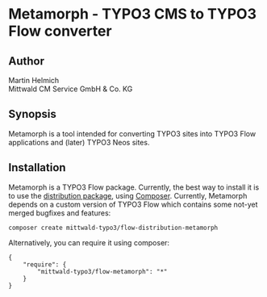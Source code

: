 Metamorph - TYPO3 CMS to TYPO3 Flow converter
=============================================

Author
------

Martin Helmich  
Mittwald CM Service GmbH & Co. KG

Synopsis
--------

Metamorph is a tool intended for converting TYPO3 sites into TYPO3 Flow
applications and (later) TYPO3 Neos sites.

Installation
------------

Metamorph is a TYPO3 Flow package. Currently, the best way to install it is to
use the [distribution package](https://github.com/mittwald/flow-distribution-metamorph),
using [Composer](http://getcomposer.org).
Currently, Metamorph depends on a custom version of TYPO3 Flow which
contains some not-yet merged bugfixes and features:

```
composer create mittwald-typo3/flow-distribution-metamorph
```

Alternatively, you can require it using composer:

```
{
    "require": {
        "mittwald-typo3/flow-metamorph": "*"
    }
}
```
